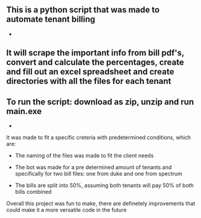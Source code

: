 This is a python script that was made to automate tenant billing
-
-
It will scrape the important info from bill pdf's, convert and calculate the percentages, create and fill out an excel spreadsheet and create directories with all the files for each tenant
-
To run the script: download as zip, unzip and run main.exe
-
-
It was made to fit a specific creteria with predetermined conditions, which are:

 - The naming of the files was made to fit the client needs
  
 - The bot was made for a pre determined amount of tenants and specifically for two bill files: one from duke and one from spectrum
  
 - The bills are split into 50%, assuming both tenants will pay 50% of both bills combined


Overall this project was fun to make, there are definetely improvements that could make it a more versatile code in the future
